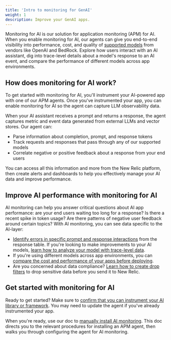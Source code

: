 ```yaml
---
title: 'Intro to monitoring for GenAI'
weight: 1
description: Improve your GenAI apps.
---
```


Monitoring for AI is our solution for application monitoring (APM) for AI. When you enable monitoring for AI, our agents can give you end-to-end visibility into performance, cost, and quality of [supported models]() from vendors like OpenAI and BedRock. Explore how users interact with an AI assistant, dig into trace-level details about a model's response to an AI event, and compare the performance of different models across app environments. 

## How does monitoring for AI work?

To get started with monitoring for AI, you'll instrument your AI-powered app with one of our APM agents. Once you've instrumented your app, you can enable monitoring for AI so the agent can capture LLM observability data.

When your AI assistant receives a prompt and returns a response, the agent captures metric and event data generated from external LLMs and vector stores. Our agent can:

* Parse information about completion, prompt, and response tokens 
* Track requests and responses that pass through any of our supported models
* Correlate negative or positive feedback about a response from your end users 

You can access all this information and more from the New Relic platform, then create alerts and dashboards to help you effectively manage your AI data and improve performance.

## Improve AI performance with monitoring for AI

AI monitoring can help you answer critical questions about AI app performance: are your end users waiting too long for a response? Is there a recent spike in token usage? Are there patterns of negative user feedback around certain topics? With AI monitoring, you can see data specific to the AI-layer:

* [Identify errors in specific prompt and response interactions]() from the response table. If you're looking to make improvements to your AI models, [learn how to analyze your model with trace-level data]().
* If you're using different models across app environments, you can [compare the cost and performance of your apps before deploying]().
* Are you concerned about data compliance? [Learn how to create drop filters]() to drop sensitive data before you send it to New Relic.

## Get started with monitoring for AI

Ready to get started? Make sure to [confirm that you can instrument your AI library or framework](). You may need to update the agent if you've already instrumented your app.

When you're ready, use our doc to [manually install AI monitoring](). This doc directs you to the relevant procedures for installing an APM agent, then walks you through configuring the agent for AI monitoring.